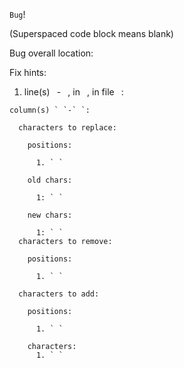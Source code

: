`Bug`!

(Superspaced code block means blank)

Bug overall location: ` `

Fix hints:

  1. line(s) ` `- ` `, in ` `, in file ` `:
  
    column(s) ` `-` `:
    
      characters to replace:
      
        positions:
        
          1. ` `
          
        old chars:
        
          1: ` `
          
        new chars:
        
          1: ` `
      characters to remove:
      
        positions:
        
          1. ` `
          
      characters to add:
      
        positions:
        
          1. ` `
          
        characters:
          1. ` `
